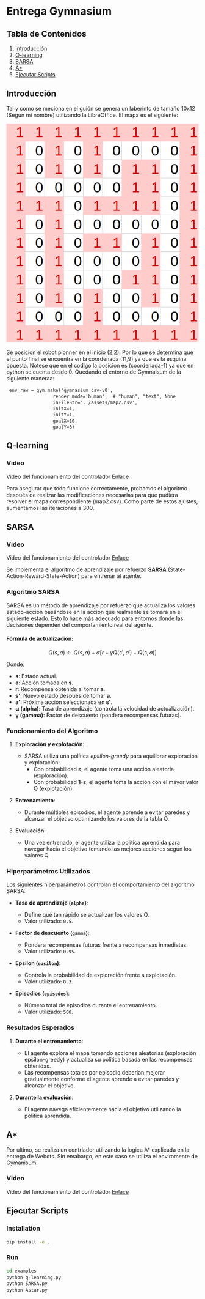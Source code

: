 # Entrega Gymnasium
## Tabla de Contenidos
1. [Introducción](#Introduccion)
2. [Q-learning](#q)
3. [SARSA](#S)
4. [A*](#A)
5. [Ejecutar Scripts](#i4)
## Introducción <a name="Introduccion"></a>
Tal y como se meciona en el guión se genera un laberinto de tamaño 10x12 (Según mi nombre) utilizando la LibreOffice. El mapa es el siguiente:

![Captura](images/mapa2.png)

Se posicion el robot pionner en el inicio (2,2). Por lo que se determina que el punto final se encuentra en la coordenada (11,9) ya que es la esquina opuesta. Notese que en el codigo la posicion es (coordenada-1) ya que en python se cuenta desde 0. Quedando el entorno de Gymnaisum de la siguiente maneraa:  

<pre><code> env_raw = gym.make('gymnasium_csv-v0',
                 render_mode='human',  # "human", "text", None
                 inFileStr='../assets/map2.csv',
                 initX=1,
                 initY=1,
                 goalX=10,
                 goalY=8) </code></pre>


## Q-learning <a name="q"></a>
### Video 
Video del funcionamiento del controlador
[Enlace](https://youtu.be/v7O99MD4ZUk)

Para asegurar que todo funcione correctamente, probamos el algoritmo después de realizar las modificaciones necesarias para que pudiera resolver el mapa correspondiente (map2.csv). Como parte de estos ajustes, aumentamos las iteraciones a 300.

## SARSA <a name="s"></a>
### Video
Video del funcionamiento del controlador
[Enlace](https://youtu.be/X8nPELdxMe0)

Se implementa el algoritmo de aprendizaje por refuerzo **SARSA** (State-Action-Reward-State-Action) para entrenar al agente.

### Algoritmo SARSA

SARSA es un método de aprendizaje por refuerzo que actualiza los valores estado-acción basándose en la acción que realmente se tomará en el siguiente estado. Esto lo hace más adecuado para entornos donde las decisiones dependen del comportamiento real del agente.

#### Fórmula de actualización:
$$
Q(s,a) \leftarrow Q(s,a) + \alpha [r + \gamma Q(s',a') - Q(s,a)]
$$

Donde:
- **s**: Estado actual.
- **a**: Acción tomada en **s**.
- **r**: Recompensa obtenida al tomar **a**.
- **s'**: Nuevo estado después de tomar **a**.
- **a'**: Próxima acción seleccionada en **s'**.
- **α (alpha)**: Tasa de aprendizaje (controla la velocidad de actualización).
- **γ (gamma)**: Factor de descuento (pondera recompensas futuras).


### Funcionamiento del Algoritmo

1. **Exploración y explotación**:
   - SARSA utiliza una política *epsilon-greedy* para equilibrar exploración y explotación:
     - Con probabilidad **ε**, el agente toma una acción aleatoria (exploración).
     - Con probabilidad **1-ε**, el agente toma la acción con el mayor valor Q (explotación).

2. **Entrenamiento**:
   - Durante múltiples episodios, el agente aprende a evitar paredes y alcanzar el objetivo optimizando los valores de la tabla Q.

3. **Evaluación**:
   - Una vez entrenado, el agente utiliza la política aprendida para navegar hacia el objetivo tomando las mejores acciones según los valores Q.

### Hiperparámetros Utilizados

Los siguientes hiperparámetros controlan el comportamiento del algoritmo SARSA:

- **Tasa de aprendizaje (`alpha`)**:
  - Define qué tan rápido se actualizan los valores Q.
  - Valor utilizado: `0.5`.

- **Factor de descuento (`gamma`)**:
  - Pondera recompensas futuras frente a recompensas inmediatas.
  - Valor utilizado: `0.95`.

- **Epsilon (`epsilon`)**:
  - Controla la probabilidad de exploración frente a explotación.
  - Valor utilizado: `0.3`.

- **Episodios (`episodes`)**:
  - Número total de episodios durante el entrenamiento.
  - Valor utilizado: `500`.

### Resultados Esperados

1. **Durante el entrenamiento**:
   - El agente explora el mapa tomando acciones aleatorias (exploración epsilon-greedy) y actualiza su política basada en las recompensas obtenidas.
   - Las recompensas totales por episodio deberían mejorar gradualmente conforme el agente aprende a evitar paredes y alcanzar el objetivo.

2. **Durante la evaluación**:
   - El agente navega eficientemente hacia el objetivo utilizando la política aprendida.
  
## A* <a name="A"></a>
Por ultimo, se realiza un contrlador utilizando la logica A* explicada en la entrega de Webots. Sin emabargo, en este caso se utiliza el enviromente de Gymanisum.
### Video 
Video del funcionamiento del controlador
[Enlace](https://youtu.be/_WSvWpLqmOY)

## Ejecutar Scripts <a name="i4"></a>

### Installation

```bash
pip install -e .
```

### Run

```bash
cd examples
python q-learning.py 
python SARSA.py  
python Astar.py  
```

